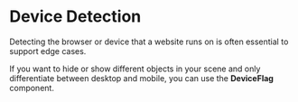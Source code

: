# Device Detection

Detecting the browser or device that a website runs on is often essential to support edge cases.

If you want to hide or show different objects in your scene and only differentiate between desktop and mobile, you can use the **DeviceFlag** component.
